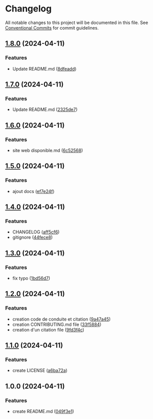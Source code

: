 # Changelog

All notable changes to this project will be documented in this file. See
[Conventional Commits](https://conventionalcommits.org) for commit guidelines.

## [1.8.0](https://github.com/formation-git-lkuhn/QuartoDemo/compare/v1.7.0...v1.8.0) (2024-04-11)


### Features

* Update README.md ([8dfeadd](https://github.com/formation-git-lkuhn/QuartoDemo/commit/8dfeaddde226bc45835626ad2eef2d485fbeb5b7))

## [1.7.0](https://github.com/formation-git-lkuhn/QuartoDemo/compare/v1.6.0...v1.7.0) (2024-04-11)


### Features

* Update README.md ([2325de7](https://github.com/formation-git-lkuhn/QuartoDemo/commit/2325de76d8a6f943a86657079ee1ff62c9e3c5d5))

## [1.6.0](https://github.com/formation-git-lkuhn/QuartoDemo/compare/v1.5.0...v1.6.0) (2024-04-11)


### Features

* site web disponible.md ([6c52568](https://github.com/formation-git-lkuhn/QuartoDemo/commit/6c52568b577bb350684619502d2431389ecd2c83))

## [1.5.0](https://github.com/formation-git-lkuhn/QuartoDemo/compare/v1.4.0...v1.5.0) (2024-04-11)


### Features

* ajout docs ([ef7e24f](https://github.com/formation-git-lkuhn/QuartoDemo/commit/ef7e24f504d7a9040b469317f633750ff03a07ce))

## [1.4.0](https://github.com/formation-git-lkuhn/QuartoDemo/compare/v1.3.0...v1.4.0) (2024-04-11)


### Features

* CHANGELOG ([aff5cf6](https://github.com/formation-git-lkuhn/QuartoDemo/commit/aff5cf66ad9cbf52aa76da4b17088d21b6abbd6e))
* gitignore ([44fece8](https://github.com/formation-git-lkuhn/QuartoDemo/commit/44fece82838381c02a4d123c2ab8ed5a72cbac33))

## [1.3.0](https://github.com/formation-git-lkuhn/QuartoDemo/compare/v1.2.0...v1.3.0) (2024-04-11)


### Features

* fix typo ([1bd56d7](https://github.com/formation-git-lkuhn/QuartoDemo/commit/1bd56d7f0528670af080c8ba5cb0af35a67b384c))

## [1.2.0](https://github.com/formation-git-lkuhn/QuartoDemo/compare/v1.1.0...v1.2.0) (2024-04-11)


### Features

* creation code de conduite et citation ([9a47a45](https://github.com/formation-git-lkuhn/QuartoDemo/commit/9a47a45ad01e1ecb0d7a724a51d0cc6a25905edc))
* creation CONTRIBUTING.md file ([33f5884](https://github.com/formation-git-lkuhn/QuartoDemo/commit/33f5884c12cdeeb5197aafa81d98d2295a5baa9b))
* creation d'un citation file ([9fd3f4c](https://github.com/formation-git-lkuhn/QuartoDemo/commit/9fd3f4c13aa3ca8552f73602f4bb8a732400bd3b))

## [1.1.0](https://github.com/formation-git-lkuhn/QuartoDemo/compare/v1.0.0...v1.1.0) (2024-04-11)


### Features

* create LICENSE ([a6ba72a](https://github.com/formation-git-lkuhn/QuartoDemo/commit/a6ba72a1856b1e3d18bc53adc4e02d1fd0311c4a))

## 1.0.0 (2024-04-11)


### Features

* create README.md ([049f3e1](https://github.com/formation-git-lkuhn/QuartoDemo/commit/049f3e14641855ac20229518d7700f9e7f94fd7b))
